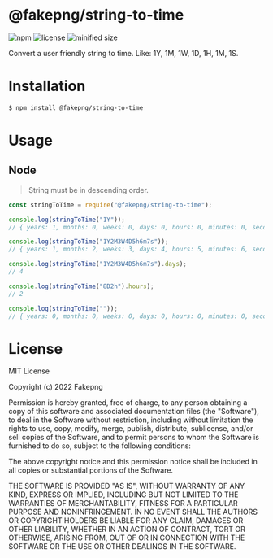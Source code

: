 # @fakepng/string-to-time

![npm](https://img.shields.io/npm/v/@fakepng/string-to-time)
![license](https://img.shields.io/npm/l/@fakepng/string-to-time)
![minified size](https://img.shields.io/bundlephobia/min/@fakepng/string-to-time)

Convert a user friendly string to time. Like: 1Y, 1M, 1W, 1D, 1H, 1M, 1S.

# Installation

```bash
$ npm install @fakepng/string-to-time
```

# Usage

## Node

> String must be in descending order.

```js
const stringToTime = require("@fakepng/string-to-time");

console.log(stringToTime("1Y"));
// { years: 1, months: 0, weeks: 0, days: 0, hours: 0, minutes: 0, seconds: 0 }

console.log(stringToTime("1Y2M3W4D5h6m7s"));
// { years: 1, months: 2, weeks: 3, days: 4, hours: 5, minutes: 6, seconds: 7 }

console.log(stringToTime("1Y2M3W4D5h6m7s").days);
// 4

console.log(stringToTime("8D2h").hours);
// 2

console.log(stringToTime(""));
// { years: 0, months: 0, weeks: 0, days: 0, hours: 0, minutes: 0, seconds: 0 }
```

# License

MIT License

Copyright (c) 2022 Fakepng

Permission is hereby granted, free of charge, to any person obtaining a copy
of this software and associated documentation files (the "Software"), to deal
in the Software without restriction, including without limitation the rights
to use, copy, modify, merge, publish, distribute, sublicense, and/or sell
copies of the Software, and to permit persons to whom the Software is
furnished to do so, subject to the following conditions:

The above copyright notice and this permission notice shall be included in all
copies or substantial portions of the Software.

THE SOFTWARE IS PROVIDED "AS IS", WITHOUT WARRANTY OF ANY KIND, EXPRESS OR
IMPLIED, INCLUDING BUT NOT LIMITED TO THE WARRANTIES OF MERCHANTABILITY,
FITNESS FOR A PARTICULAR PURPOSE AND NONINFRINGEMENT. IN NO EVENT SHALL THE
AUTHORS OR COPYRIGHT HOLDERS BE LIABLE FOR ANY CLAIM, DAMAGES OR OTHER
LIABILITY, WHETHER IN AN ACTION OF CONTRACT, TORT OR OTHERWISE, ARISING FROM,
OUT OF OR IN CONNECTION WITH THE SOFTWARE OR THE USE OR OTHER DEALINGS IN THE
SOFTWARE.
